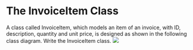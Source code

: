 <h1>The InvoiceItem Class</h1>

A class called InvoiceItem, which models an item of an invoice, with ID, description, quantity and unit price, is designed as shown in the following class diagram. Write the InvoiceItem class.
<img src="https://www3.ntu.edu.sg/home/ehchua/programming/java/images/ClassInvoiceItemJava.png">